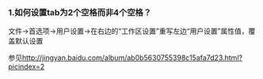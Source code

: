 ### 1.如何设置tab为2个空格而非4个空格？
文件→首选项→用户设置→在右边的“工作区设置”重写左边“用户设置”属性值，覆盖默认设置

参见<http://jingyan.baidu.com/album/ab0b5630755398c15afa7d23.html?picindex=2>